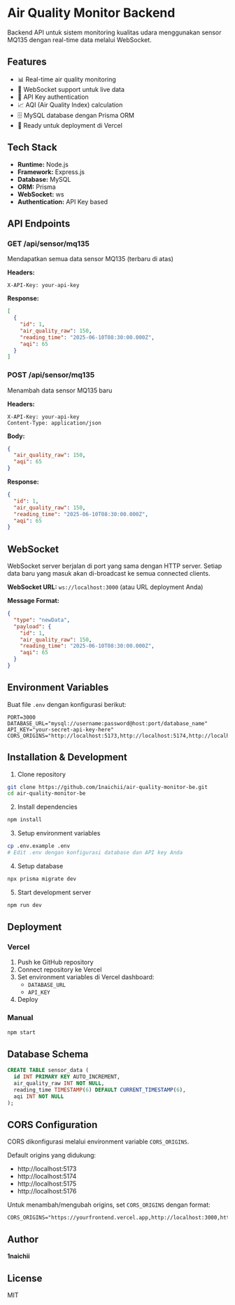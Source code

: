 # Air Quality Monitor Backend

Backend API untuk sistem monitoring kualitas udara menggunakan sensor MQ135 dengan real-time data melalui WebSocket.

## Features

- 📊 Real-time air quality monitoring
- 🔌 WebSocket support untuk live data
- 🔐 API Key authentication
- 📈 AQI (Air Quality Index) calculation
- 🗄️ MySQL database dengan Prisma ORM
- 🚀 Ready untuk deployment di Vercel

## Tech Stack

- **Runtime:** Node.js
- **Framework:** Express.js
- **Database:** MySQL
- **ORM:** Prisma
- **WebSocket:** ws
- **Authentication:** API Key based

## API Endpoints

### GET /api/sensor/mq135
Mendapatkan semua data sensor MQ135 (terbaru di atas)

**Headers:**
```
X-API-Key: your-api-key
```

**Response:**
```json
[
  {
    "id": 1,
    "air_quality_raw": 150,
    "reading_time": "2025-06-10T08:30:00.000Z",
    "aqi": 65
  }
]
```

### POST /api/sensor/mq135
Menambah data sensor MQ135 baru

**Headers:**
```
X-API-Key: your-api-key
Content-Type: application/json
```

**Body:**
```json
{
  "air_quality_raw": 150,
  "aqi": 65
}
```

**Response:**
```json
{
  "id": 1,
  "air_quality_raw": 150,
  "reading_time": "2025-06-10T08:30:00.000Z",
  "aqi": 65
}
```

## WebSocket

WebSocket server berjalan di port yang sama dengan HTTP server. Setiap data baru yang masuk akan di-broadcast ke semua connected clients.

**WebSocket URL:** `ws://localhost:3000` (atau URL deployment Anda)

**Message Format:**
```json
{
  "type": "newData",
  "payload": {
    "id": 1,
    "air_quality_raw": 150,
    "reading_time": "2025-06-10T08:30:00.000Z",
    "aqi": 65
  }
}
```

## Environment Variables

Buat file `.env` dengan konfigurasi berikut:

```env
PORT=3000
DATABASE_URL="mysql://username:password@host:port/database_name"
API_KEY="your-secret-api-key-here"
CORS_ORIGINS="http://localhost:5173,http://localhost:5174,http://localhost:5175,http://localhost:5176"
```

## Installation & Development

1. Clone repository
```bash
git clone https://github.com/1naichii/air-quality-monitor-be.git
cd air-quality-monitor-be
```

2. Install dependencies
```bash
npm install
```

3. Setup environment variables
```bash
cp .env.example .env
# Edit .env dengan konfigurasi database dan API key Anda
```

4. Setup database
```bash
npx prisma migrate dev
```

5. Start development server
```bash
npm run dev
```

## Deployment

### Vercel

1. Push ke GitHub repository
2. Connect repository ke Vercel
3. Set environment variables di Vercel dashboard:
   - `DATABASE_URL`
   - `API_KEY`
4. Deploy

### Manual

```bash
npm start
```

## Database Schema

```sql
CREATE TABLE sensor_data (
  id INT PRIMARY KEY AUTO_INCREMENT,
  air_quality_raw INT NOT NULL,
  reading_time TIMESTAMP(6) DEFAULT CURRENT_TIMESTAMP(6),
  aqi INT NOT NULL
);
```

## CORS Configuration

CORS dikonfigurasi melalui environment variable `CORS_ORIGINS`. 

Default origins yang didukung:
- http://localhost:5173
- http://localhost:5174  
- http://localhost:5175
- http://localhost:5176

Untuk menambah/mengubah origins, set `CORS_ORIGINS` dengan format:
```env
CORS_ORIGINS="https://yourfrontend.vercel.app,http://localhost:3000,https://yourdomain.com"
```

## Author

**1naichii**

## License

MIT

